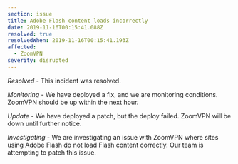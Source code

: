 ```yaml
---
section: issue
title: Adobe Flash content loads incorrectly
date: 2019-11-16T00:15:41.088Z
resolved: true
resolvedWhen: 2019-11-16T00:15:41.193Z
affected:
  - ZoomVPN
severity: disrupted
---
```

_Resolved_ - This incident was resolved.

_Monitoring_ - We have deployed a fix, and we are monitoring conditions. ZoomVPN should be up within the next hour.

_Update_ -  We have deployed a patch, but the deploy failed. ZoomVPN will be down until further notice.

_Investigating_ - We are investigating an issue with ZoomVPN where sites using Adobe Flash do not load Flash content correctly. Our team is attempting to patch this issue.
